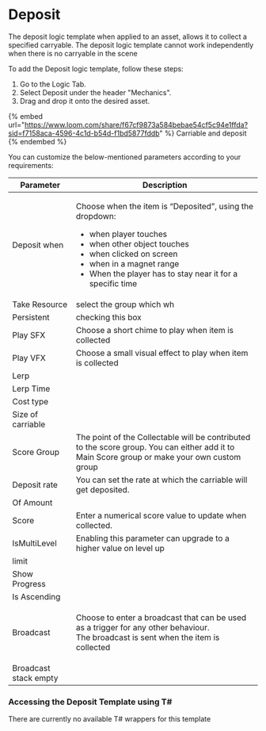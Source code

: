 # Deposit

The deposit logic template when applied to an asset, allows it to collect a specified carryable. The deposit logic template cannot work independently when there is no carryable in the scene

To add the Deposit logic template, follow these steps:

1. Go to the Logic Tab.
2. Select Deposit under the header "Mechanics".
3. Drag and drop it onto the desired asset.

{% embed url="https://www.loom.com/share/f67cf9873a584bebae54cf5c94e1ffda?sid=f7158aca-4596-4c1d-b54d-f1bd5877fddb" %}
Carriable and deposit
{% endembed %}

You can customize the below-mentioned parameters according to your requirements:

| Parameter              | Description                                                                                                                                                                                                                                                                 |
| ---------------------- | --------------------------------------------------------------------------------------------------------------------------------------------------------------------------------------------------------------------------------------------------------------------------- |
| Deposit when           | <p></p><p>Choose when the item is “Deposited”, using the dropdown:</p><ul><li>when player touches</li><li>when other object touches</li><li>when clicked on screen</li><li>when in a magnet range</li><li>When the player has to stay near it for a specific time</li></ul> |
| Take Resource          | select the group which wh                                                                                                                                                                                                                                                   |
| Persistent             | checking this box                                                                                                                                                                                                                                                           |
| Play SFX               | Choose a short chime to play when item is collected                                                                                                                                                                                                                         |
| Play VFX               | Choose a small visual effect to play when item is collected                                                                                                                                                                                                                 |
| Lerp                   |                                                                                                                                                                                                                                                                             |
| Lerp Time              |                                                                                                                                                                                                                                                                             |
| Cost type              |                                                                                                                                                                                                                                                                             |
| Size of carriable      |                                                                                                                                                                                                                                                                             |
| Score Group            | The point of the Collectable will be contributed to the score group. You can either add it to Main Score group or make your own custom group                                                                                                                                |
| Deposit rate           | You can set the rate at which the carriable will get deposited.                                                                                                                                                                                                             |
| Of Amount              |                                                                                                                                                                                                                                                                             |
| Score                  | Enter a numerical score value to update when collected.                                                                                                                                                                                                                     |
| IsMultiLevel           | Enabling this parameter can upgrade to a higher value on level up                                                                                                                                                                                                           |
| limit                  |                                                                                                                                                                                                                                                                             |
| Show Progress          |                                                                                                                                                                                                                                                                             |
| Is Ascending           |                                                                                                                                                                                                                                                                             |
| Broadcast              | <p>Choose to enter a broadcast that can be used as a trigger for any other behaviour.<br>The broadcast is sent when the item is collected</p>                                                                                                                               |
| Broadcast stack empty  |                                                                                                                                                                                                                                                                             |

### Accessing the Deposit Template using T\#

There are currently no available T# wrappers for this template

